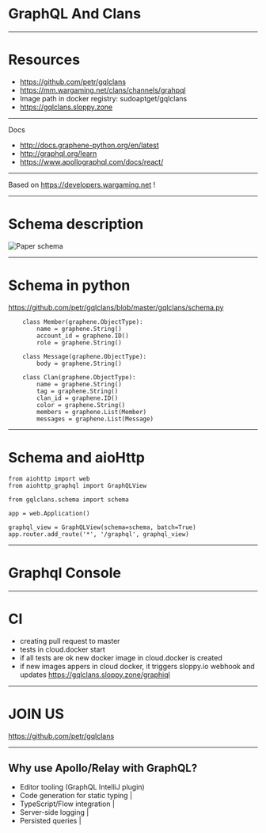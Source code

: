 
# GraphQL And Clans

---

# Resources

- https://github.com/petr/gqlclans
- https://mm.wargaming.net/clans/channels/grahpql
- Image path in docker registry: sudoaptget/gqlclans
- https://gqlclans.sloppy.zone

---

Docs
- http://docs.graphene-python.org/en/latest
- http://graphql.org/learn
- https://www.apollographql.com/docs/react/

---

Based on https://developers.wargaming.net !

---

# Schema description

![Paper schema](https://photos-2.dropbox.com/t/2/AAAdhky1jBy6Q79TueVcrwmbDqi8rdkXysvGTG3dyyZicg/12/7681788/jpeg/32x32/1/_/1/2/%D0%A4%D0%B0%D0%B9%D0%BB%2023.11.17%2C%2014%2011%2035.jpeg/EMS_2gUYzj8gBygH/eNW7KoYDuFWOmYtHx6pGb11J3jPJI0PhjW9JnwkXCP8?size=2048x1536&size_mode=3)

---

# Schema in python

https://github.com/petr/gqlclans/blob/master/gqlclans/schema.py

```
    class Member(graphene.ObjectType):
        name = graphene.String()
        account_id = graphene.ID()
        role = graphene.String()

    class Message(graphene.ObjectType):
        body = graphene.String()

    class Clan(graphene.ObjectType):
        name = graphene.String()
        tag = graphene.String()
        clan_id = graphene.ID()
        color = graphene.String()
        members = graphene.List(Member)
        messages = graphene.List(Message)
```

---

# Schema and aioHttp

```
from aiohttp import web
from aiohttp_graphql import GraphQLView

from gqlclans.schema import schema

app = web.Application()

graphql_view = GraphQLView(schema=schema, batch=True)
app.router.add_route('*', '/graphql', graphql_view)

```

---

# Graphql Console

---

# CI

- creating pull request to master
- tests in cloud.docker start
- if all tests are ok  new docker image in cloud.docker is created
- if new images appers in cloud docker, it triggers sloppy.io webhook and updates https://gqlclans.sloppy.zone/graphiql

---

# JOIN US

https://github.com/petr/gqlclans

---

## Why use Apollo/Relay with GraphQL?

- Editor tooling (GraphQL IntelliJ plugin)
- Code generation for static typing |
- TypeScript/Flow integration |
- Server-side logging  |
- Persisted queries |
